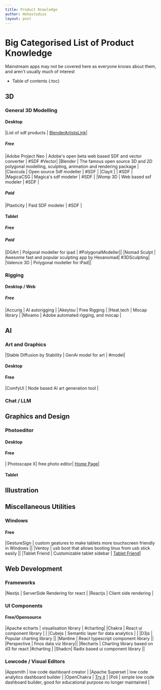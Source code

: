 ```yaml
---
title: Product Knowledge
author: Hohastudios
layout: post
---
```



# Big Categorised List of Product Knowledge
Mainstream apps may not be covered here as everyone knows about them, and aren't usually much of interest

* Table of contents
{:toc}

## 3D

### General 3D Modelling
#### Desktop

|List of sdf products | [BlenderArtistsLink](https://blenderartists.org/t/the-big-magicacsg-and-sdf-modeling-thread/1293075/1)|

##### Free

|Adobe Project Neo | Adobe's open beta web based SDF and vector converter | #SDF #Vector|
|Blender | The famous open source 3D and 2D polygonal modelling, sculpting, animation and rendering package |
|Clavicula | Open source Sdf modeller | #SDF |
|Clayit | | #SDF |
|MagicaCSG | Magica's sdf modeler | #SDF |
|Womp 3D | Web based ssf modeler | #SDF |


##### Paid

|Plasticity | Paid SDF modeler | #SDF |

#### Tablet

##### Free


##### Paid

|DGArt | Polgonal modeller for ipad | #PolygonalModeller||
|Nomad Sculpt | Awesome fast and popular sculpting app by Hexanomad| #3DSculpting|
|Valence 3D | Polygonal modeller for iPad||

### Rigging

#### Desktop / Web
##### Free

|Accurig | AI autorigging |
|Akeytsu | Free Rigging |
|Heat.tech | Mocap library |
|Mixamo | Adobe automated rigging, and mocap |


## AI

### Art and Graphics

|Stable Diffusion by Stability | GenAi model for art | #model|
	
#### Desktop

#### Free

|ComfyUI | Node based AI art generation tool |
    

### Chat / LLM

## Graphics and Design

### Photoeditor

#### Desktop

#### Free

| Photoscape X| free photo editor| [Home Page](http://x.photoscape.org)|

#### Tablet

## Illustration

## Miscellaneous Utilities

### Windows

#### Free

|GestureSign | custom geatures to make tablets more touchscreen friendly in Windows ||
|Ventoy | usb boot that allows booting linux from usb stick easily ||
|Tablet Friend | Customizable tablet sidebar | [Tablet Friend](https://github.com/Martenfur/TabletFriend)|

## Web Development

### Frameworks
    
|Nextjs | ServerSide Rendering for react |
|Reactjs | Client side rendering |


### UI Components

#### Free/Opensource

|Apache echarts | visualisation library | #charting|
|Chakra | React ui component library | |
|Cubejs | Semantic layer for data analytics | |
|D3js | Popular charting library ||
|Mantine | React typescript component library ||
|Perspective | finos data viz library||
|Recharts | Charting library based on d3 for react |#charting |
|Shadcn| Radix based ui component library ||



### Lowcode / Visual Editors

|Appsmith | low code dashboard creator |
|Apache Superset | low code analytics dashboard builder |
|OpenChakra | [Try it](https://v1.openchakra.app/) |
|Poli | simple low code dashboard builder, good for educational purpose no longer maintained |
